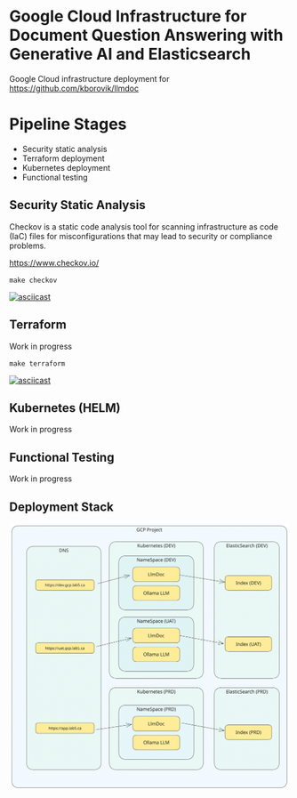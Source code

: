 # Google Cloud Infrastructure for Document Question Answering with Generative AI and Elasticsearch

Google Cloud infrastructure deployment for https://github.com/kborovik/llmdoc

# Pipeline Stages

- Security static analysis
- Terraform deployment
- Kubernetes deployment
- Functional testing

## Security Static Analysis

Checkov is a static code analysis tool for scanning infrastructure as code (IaC) files for misconfigurations that may lead to security or compliance problems.

https://www.checkov.io/

```shell
make checkov
```

[![asciicast](https://asciinema.org/a/643320.svg)](https://asciinema.org/a/643320)

## Terraform

Work in progress

```shell
make terraform
```

[![asciicast](https://asciinema.org/a/642869.svg)](https://asciinema.org/a/642869)

## Kubernetes (HELM)

Work in progress

## Functional Testing

Work in progress

## Deployment Stack

![Deployment Diagram](docs/deployment.svg)
